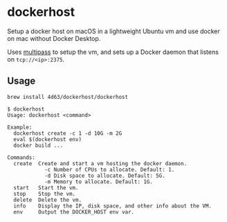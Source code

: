 # dockerhost

Setup a docker host on macOS in a lightweight Ubuntu vm and use docker on mac
without Docker Desktop.

Uses [multipass](https://multipass.run) to setup the vm, and sets up a Docker
daemon that listens on `tcp://<ip>:2375`.

## Usage

```
brew install 4d63/dockerhost/dockerhost
```

```
$ dockerhost
Usage: dockerhost <command>

Example:
  dockerhost create -c 1 -d 10G -m 2G
  eval $(dockerhost env)
  docker build ...

Commands:
  create  Create and start a vm hosting the docker daemon.
            -c Number of CPUs to allocate. Default: 1.
            -d Disk space to allocate. Default: 5G.
            -m Memory to allocate. Default: 1G.
  start   Start the vm.
  stop    Stop the vm.
  delete  Delete the vm.
  info    Display the IP, disk space, and other info about the VM.
  env     Output the DOCKER_HOST env var.
```
